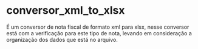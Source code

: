 # conversor_xml_to_xlsx
É um conversor de nota fiscal de formato xml para xlsx, nesse conversor está com a verificação para este tipo de nota, levando em consideração a organização dos dados que está no arquivo.
